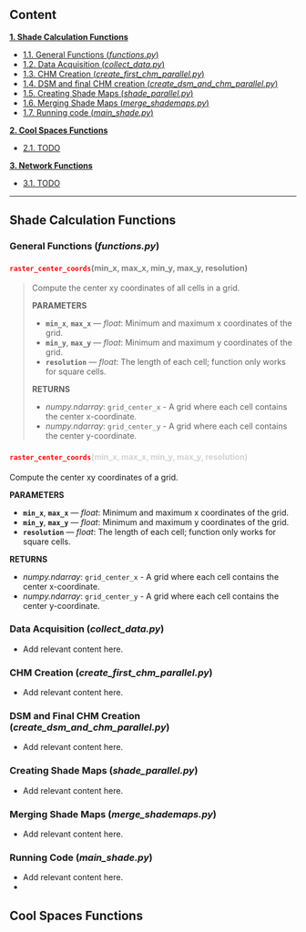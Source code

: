 ## Content

**[1. Shade Calculation Functions](#heading--1)**

  * [1.1. General Functions (*functions.py*)](#heading--1-1)
  * [1.2. Data Acquisition (*collect_data.py*) ](#heading--1-2)
  * [1.3. CHM Creation (*create_first_chm_parallel.py*) ](#heading--1-3)  
  * [1.4. DSM and final CHM creation (*create_dsm_and_chm_parallel.py*) ](#heading--1-4)
  * [1.5. Creating Shade Maps (*shade_parallel.py*) ](#heading--1-5)
  * [1.6. Merging Shade Maps (*merge_shademaps.py*) ](#heading--1-6)
  * [1.7. Running code (*main_shade.py*) ](#heading--1-7)
	
**[2. Cool Spaces Functions](#heading--2)**

  * [2.1. TODO](#heading--2-1)


**[3. Network Functions](#heading--3)**

  * [3.1. TODO](#heading--3-1)


----


## Shade Calculation Functions <a name="heading--1"/>

### General Functions (*functions.py*) <a name="heading--1-1"/>
#### <span style="color: red;">`raster_center_coords`</span><span style="color: gray;">(min_x, max_x, min_y, max_y, resolution)</span>

> Compute the center xy coordinates of all cells in a grid.
>
>**PARAMETERS**  
>- **`min_x`**, **`max_x`** — *float*: Minimum and maximum x coordinates of the grid.
>- **`min_y`**, **`max_y`** — *float*: Minimum and maximum y coordinates of the grid.
>- **`resolution`** — *float*: The length of each cell; function only works for square cells.
>
>**RETURNS**  
>- *numpy.ndarray*: `grid_center_x` - A grid where each cell contains the center x-coordinate.
>- *numpy.ndarray*: `grid_center_y` - A grid where each cell contains the center y-coordinate.

#### <span style="color: red;">`raster_center_coords`</span><span style="color: lightgray;">(min_x, max_x, min_y, max_y, resolution)</span>


Compute the center xy coordinates of a grid.

**PARAMETERS**  
- **`min_x`**, **`max_x`** — *float*: Minimum and maximum x coordinates of the grid.
- **`min_y`**, **`max_y`** — *float*: Minimum and maximum y coordinates of the grid.
- **`resolution`** — *float*: The length of each cell; function only works for square cells.

**RETURNS**  
- *numpy.ndarray*: `grid_center_x` - A grid where each cell contains the center x-coordinate.
- *numpy.ndarray*: `grid_center_y` - A grid where each cell contains the center y-coordinate.

### Data Acquisition (*collect_data.py*) <a name="heading--1-2"/>

* Add relevant content here.

### CHM Creation (*create_first_chm_parallel.py*) <a name="heading--1-3"/>

* Add relevant content here.

### DSM and Final CHM Creation (*create_dsm_and_chm_parallel.py*) <a name="heading--1-4"/>

* Add relevant content here.

### Creating Shade Maps (*shade_parallel.py*) <a name="heading--1-5"/>

* Add relevant content here.

### Merging Shade Maps (*merge_shademaps.py*) <a name="heading--1-6"/>

* Add relevant content here.

### Running Code (*main_shade.py*) <a name="heading--1-7"/>

* Add relevant content here.
* 

## Cool Spaces Functions <a name="heading--2"/>
